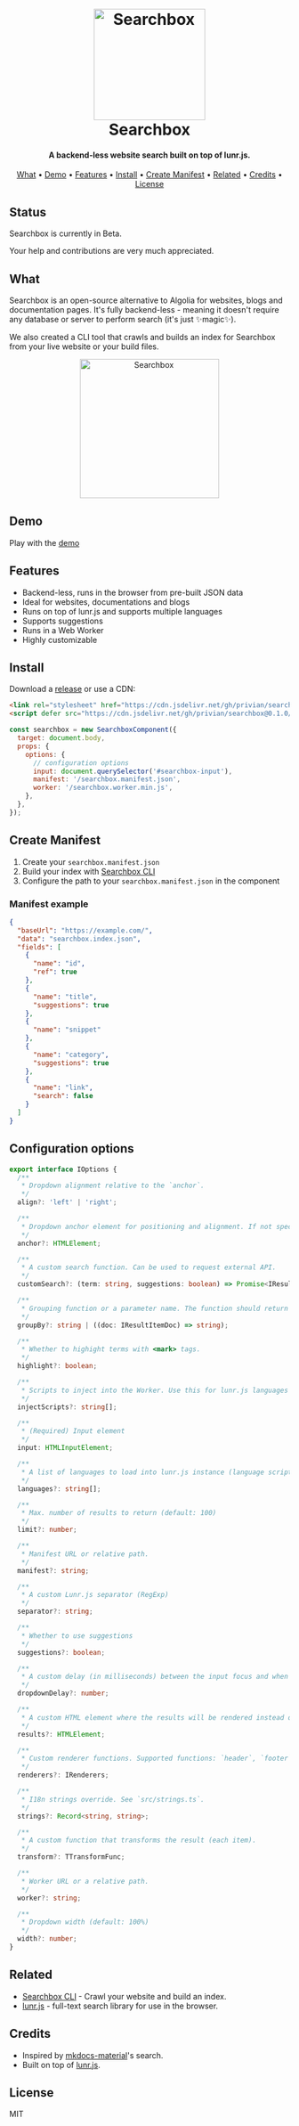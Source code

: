 <h1 align="center">
  <br>
  <img src="https://raw.githubusercontent.com/privian/searchbox/master/public/searchbox.svg" alt="Searchbox" width="200">
  <br>
  Searchbox
  <br>
</h1>

<h4 align="center">A backend-less website search built on top of lunr.js.</h4>

<p align="center">
  <a href="#what">What</a> •
  <a href="#demo">Demo</a> •
  <a href="#features">Features</a> •
  <a href="#install">Install</a> •
  <a href="#create-manifest">Create Manifest</a> •
  <a href="#related">Related</a> •
  <a href="#credits">Credits</a> •
  <a href="#license">License</a>
</p>

## Status

Searchbox is currently in Beta.

Your help and contributions are very much appreciated.

## What

Searchbox is an open-source alternative to Algolia for websites, blogs and documentation pages. It's fully backend-less - meaning it doesn't require any database or server to perform search (it's just ✨magic✨).

We also created a CLI tool that crawls and builds an index for Searchbox from your live website or your build files.

<div align="center">
  <img src="https://raw.githubusercontent.com/privian/searchbox/master/public/searchbox.png" alt="Searchbox" height="250">
</div>

## Demo

Play with the [demo](https://privian.github.io/searchbox/demo/)

## Features

- Backend-less, runs in the browser from pre-built JSON data
- Ideal for websites, documentations and blogs
- Runs on top of lunr.js and supports multiple languages
- Supports suggestions
- Runs in a Web Worker
- Highly customizable

## Install

Download a [release](https://github.com/privian/searchbox/releases) or use a CDN:

```html
<link rel="stylesheet" href="https://cdn.jsdelivr.net/gh/privian/searchbox@0.1.0/dist/searchbox.min.css" />
<script defer src="https://cdn.jsdelivr.net/gh/privian/searchbox@0.1.0/dist/searchbox.min.js"></script>
```

```js
const searchbox = new SearchboxComponent({
  target: document.body,
  props: {
    options: {
      // configuration options
      input: document.querySelector('#searchbox-input'),
      manifest: '/searchbox.manifest.json',
      worker: '/searchbox.worker.min.js',
    },
  },
});
```

## Create Manifest

1. Create your `searchbox.manifest.json`
2. Build your index with [Searchbox CLI](https://github.com/privian/searchbox-cli)
3. Configure the path to your `searchbox.manifest.json` in the component

### Manifest example

```json
{
  "baseUrl": "https://example.com/",
  "data": "searchbox.index.json",
  "fields": [
    {
      "name": "id",
      "ref": true
    },
    {
      "name": "title",
      "suggestions": true
    },
    {
      "name": "snippet"
    },
    {
      "name": "category",
      "suggestions": true
    },
    {
      "name": "link",
      "search": false
    }
  ]
}
```

## Configuration options

```ts
export interface IOptions {
  /**
   * Dropdown alignment relative to the `anchor`.
   */
  align?: 'left' | 'right';

  /**
   * Dropdown anchor element for positioning and alignment. If not specified, the `input` will be used.
   */
  anchor?: HTMLElement;

  /**
   * A custom search function. Can be used to request external API.
   */
  customSearch?: (term: string, suggestions: boolean) => Promise<IResult>;

  /**
   * Grouping function or a parameter name. The function should return group identifier as string.
   */
  groupBy?: string | ((doc: IResultItemDoc) => string);

  /**
   * Whether to highight terms with <mark> tags.
   */
  highlight?: boolean;

  /**
   * Scripts to inject into the Worker. Use this for lunr.js languages or extensions.
   */
  injectScripts?: string[];

  /**
   * (Required) Input element
   */
  input: HTMLInputElement;

  /**
   * A list of languages to load into lunr.js instance (language scripts must be loaded with `injectScripts`).
   */
  languages?: string[];

  /**
   * Max. number of results to return (default: 100)
   */
  limit?: number;

  /**
   * Manifest URL or relative path.
   */
  manifest?: string;

  /**
   * A custom Lunr.js separator (RegExp)
   */
  separator?: string;

  /**
   * Whether to use suggestions
   */
  suggestions?: boolean;

  /**
   * A custom delay (in milliseconds) between the input focus and when the dropdown is shown.
   */
  dropdownDelay?: number;

  /**
   * A custom HTML element where the results will be rendered instead of the dropdown. Is specified, the dropdown won't be shown.
   */
  results?: HTMLElement;

  /**
   * Custom renderer functions. Supported functions: `header`, `footer`, `item`.
   */
  renderers?: IRenderers;

  /**
   * I18n strings override. See `src/strings.ts`.
   */
  strings?: Record<string, string>;

  /**
   * A custom function that transforms the result (each item).
   */
  transform?: TTransformFunc;

  /**
   * Worker URL or a relative path.
   */
  worker?: string;

  /**
   * Dropdown width (default: 100%)
   */
  width?: number;
}
```

## Related

- [Searchbox CLI](https://github.com/privian/searchbox-cli) - Crawl your website and build an index.
- [lunr.js](https://github.com/olivernn/lunr.js) - full-text search library for use in the browser.

## Credits

- Inspired by [mkdocs-material](https://github.com/squidfunk/mkdocs-material)'s search.
- Built on top of [lunr.js](https://github.com/olivernn/lunr.js).

## License

MIT
